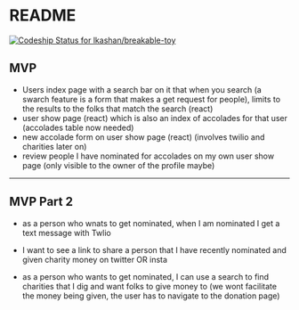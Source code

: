 # README
[![Codeship Status for lkashan/breakable-toy](https://app.codeship.com/projects/6ca1d8df-1e8d-40b8-b242-6cbb7990f7e8/status?branch=main)](https://app.codeship.com/projects/416685)

## MVP 
* Users index page with a search bar on it that when you search (a swarch feature is a form that makes a get request for people), limits to the results to the folks that match the search (react)
* user show page (react) which is also an index of accolades for that user (accolades table now needed)
* new accolade form on user show page (react) (involves twilio and charities later on)
* review people I have nominated for accolades on my own user show page (only visible to the owner of the profile maybe)

----
## MVP Part 2 
- as a person who wnats to get nominated, when I am nominated I get a text message with Twlio

- I want to see a link to share a person that I have recently nominated and given charity money on twitter OR insta

- as a person who wants to get nominated, I can use a search to find charities that I dig and want folks to give money to (we wont facilitate the money being given, the user has to navigate to the donation page)

